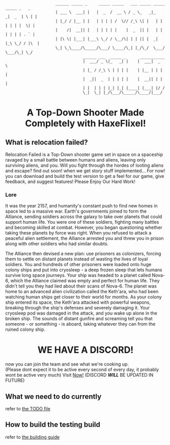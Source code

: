 ```
                      ______ _____ _     _____ _____   ___ _____ _____ _____ _   _ 
                      | ___ \  ___| |   |  _  /  __ \ / _ \_   _|_   _|  _  | \ | |
                      | |_/ / |__ | |   | | | | /  \// /_\ \| |   | | | | | |  \| |
                      |    /|  __|| |   | | | | |    |  _  || |   | | | | | | . ` |
                      | |\ \| |___| |___\ \_/ / \__/\| | | || |  _| |_\ \_/ / |\  |
                      \_| \_\____/\_____/\___/ \____/\_| |_/\_/  \___/ \___/\_| \_/
                                  ______ ___  _____ _      ___________ 
                                  |  ___/ _ \|_   _| |    |  ___|  _  \
                                  | |_ / /_\ \ | | | |    | |__ | | | |
                                  |  _||  _  | | | | |    |  __|| | | |
                                  | |  | | | |_| |_| |____| |___| |/ / 
                                  \_|  \_| |_/\___/\_____/\____/|___/  
```
<h1 align="center">A Top-Down Shooter Made Completely with HaxeFlixel!</h1>

## What is relocation failed?

Relocation Failed is a Top-Down shooter game set in space on a spaceship ravaged by a small battle between humans and aliens, leaving only surviving aliens, and you.
Will you fight through the hordes of looting aliens and escape? find out soon! when we get story stuff implemented...
For now! you can download and build the test version to get a feel for our game, give feedback, and suggest features!
Please Enjoy Our Hard Work!

### Lore

It was the year 2157, and humanity's constant push to find new homes in space led to a massive war.
Earth's governments joined to form the Alliance, sending soldiers across the galaxy to take over planets that could support human life.
You were one of these soldiers, fighting many battles and becoming skilled at combat.
However, you began questioning whether taking these planets by force was right.
When you refused to attack a peaceful alien settlement, the Alliance arrested you and threw you in prison along with other soldiers who had similar doubts.

The Alliance then devised a new plan: use prisoners as colonizers, forcing them to settle on distant planets instead of wasting the lives of loyal soldiers.
You and hundreds of other prisoners were loaded onto huge colony ships and put into cryosleep - a deep frozen sleep that lets humans survive long space journeys.
Your ship was headed to a planet called Nova-6, which the Alliance claimed was empty and perfect for human life. They didn't tell you they had lied about their scans of Nova-6.
The planet was home to an advanced alien civilization called the Keth'ara, who had been watching human ships get closer to their world for months.
As your colony ship entered its space, the Keth'ara attacked with powerful weapons, breaking through the ship's defenses and severely damaging it.
Your cryosleep pod was damaged in the attack, and you wake up alone in the broken ship.
The sounds of distant gunfire and screaming tell you that someone - or something - is aboard, taking whatever they can from the ruined colony ship.

<h1 align="center">WE HAVE A DISCORD!</h1>

now you can join the team and see what we're cooking up. <br> (Please dont expect it to be active every second of every day, it probably wont be active very much)
Visit [Now!](https://discord.gg/Px28XfKJUn) (DISCORD ***WILL*** BE UPDATED IN FUTURE)

<h2>What we need to do currently</h2>

refer to [the TODO file](./TODO.md)

<h2>How to build the testing build</h2>

refer to [the building guide](./Building.md)
